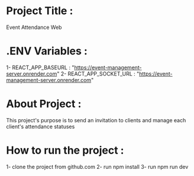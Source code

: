# Project Title :

Event Attendance Web

# .ENV Variables :

1- REACT_APP_BASEURL : "https://event-management-server.onrender.com"
2- REACT_APP_SOCKET_URL : "https://event-management-server.onrender.com"

# About Project : 

This project's purpose is to send an invitation to clients and manage each client's attendance statuses

# How to run the project :

1- clone the project from github.com
2- run npm install
3- run npm run dev